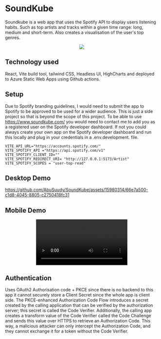 # SoundKube

Soundkube is a web app that uses the Spotify API to display users listening habits. Such as top artists and tracks within a given time range: long, medium and short-term. Also creates a visualisation of the user's top genres. 

<p align="center">
 <img src="https://github.com/AbuSuudy/SoundKube/assets/15980314/d199f513-a130-4e0c-b7f6-9ca091ea332c"/>
</p>

## Technology used 
React, Vite build tool, tailwind CSS, Headless UI, HighCharts and deployed to Azure Static Web Apps using Github actions. 

## Setup 
Due to Spotify branding guidelines, I would need to submit the app to Spotify to be approved to be used for a wider audience. This is just a side project so that is beyond the scope of this project. To be able to use https://www.soundkube.com/  you would need to contact me to add you as a registered user on the Spotify developer dashboard. If not you could always create your own app on the Spotify developer dashboard and run this locally and plug in your credentials in a .env.development. file.

```comment
VITE_API_URL="https://accounts.spotify.com/"
VITE_SPOTIFY_API ="https://api.spotify.com/v1"
VITE_SPOTIFY_CLIENT_ID=""
VITE_SPOTIFY_REDIRECT_URI= "http://127.0.0.1:5173/Artist"
VITE_SPOTIFY_SCOPES = "user-top-read"
```

## Desktop Demo 

https://github.com/AbuSuudy/SoundKube/assets/15980314/66e7a500-c1d8-4045-8805-c2750418fc31

## Mobile Demo

<div align="center">
  <video  src="https://github.com/AbuSuudy/SoundKube/assets/15980314/68c662fd-6b2a-44bf-a2b6-f962ec1ab123" />
</div>
   
## Authentication 
Uses OAuth2 Authorisation code + PKCE since there is no backend to this app it cannot securely store a Client Secret since the whole app is client side. The PKCE-enhanced Authorization Code Flow introduces a secret created by the calling application that can be verified by the authorization server; this secret is called the Code Verifier. Additionally, the calling app creates a transform value of the Code Verifier called the Code Challenge and sends this value over HTTPS to retrieve an Authorization Code. This way, a malicious attacker can only intercept the Authorization Code, and they cannot exchange it for a token without the Code Verifier.


